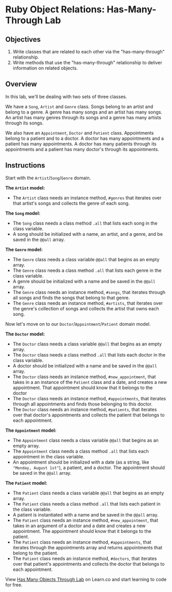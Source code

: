 # Ruby Object Relations: Has-Many-Through Lab

## Objectives

1.  Write classes that are related to each other via the "has-many-through"
    relationship.
2.  Write methods that use the "has-many-through" relationship to deliver
    information on related objects.

## Overview

In this lab, we'll be dealing with two sets of three classes.

We have a `Song`, `Artist` and `Genre` class. Songs belong to an artist and
belong to a genre. A genre has many songs and an artist has many songs. An
artist has many genres through its songs and a genre has many artists through
its songs.

We also have an `Appointment`, `Doctor` and `Patient` class. Appointments belong
to a patient and to a doctor. A doctor has many appointments and a patient has
many appointments. A doctor has many patients through its appointments and a
patient has many doctor's through its appointments.

## Instructions

Start with the `Artist`/`Song`/`Genre` domain.

**The `Artist` model:**
<!--
- The `Artist` class needs a class variable `@@all` that begins as an empty array -->
<!-- - The `Artist` class needs a class method `.all` that lists each artist in the
  class variable
- An artist is initialized with a name and is saved in the `@@all` array.
- The `Artist` class needs an instance method, `#new_song`, that takes in an
  argument of a name and genre creates a new song. That song should know that it
  belongs to the artist.
- The `Artist` class needs an instance method, `#songs`, that iterates through all
  songs and finds the songs that belong to that artist. Try using `select` to
  achieve this. -->
- The `Artist` class needs an instance method, `#genres` that iterates over that
  artist's songs and collects the genre of each song.

**The `Song` model:**

<!-- - The `Song` class needs a class variable `@@all` that begins as an empty array. -->
- The `Song` class needs a class method `.all` that lists each song in the class
  variable.
- A song should be initialized with a name, an artist, and a genre, and be saved
  in the `@@all` array.

**The `Genre` model:**

- The `Genre` class needs a class variable `@@all` that begins as an empty array.
- The `Genre` class needs a class method `.all` that lists each genre in the class
  variable.
- A genre should be initialized with a name and be saved in the `@@all` array.
- The `Genre` class needs an instance method, `#songs`, that iterates through all
  songs and finds the songs that belong to that genre.
- The `Genre` class needs an instance method, `#artists`, that iterates over the
  genre's collection of songs and collects the artist that owns each song.

Now let's move on to our `Doctor`/`Appointment`/`Patient` domain model.

**The `Doctor` model:**

- The `Doctor` class needs a class variable `@@all` that begins as an empty array.
- The `Doctor` class needs a class method `.all` that lists each doctor in the
  class variable.
- A doctor should be initialized with a name and be saved in the `@@all` array.
- The `Doctor` class needs an instance method, `#new_appointment`, that takes in a
  an instance of the `Patient` class and a date, and creates a new appointment. That
  appointment should know that it belongs to the doctor
- The `Doctor` class needs an instance method, `#appointments`, that iterates
  through all appointments and finds those belonging to this doctor.
- The `Doctor` class needs an instance method, `#patients`, that iterates over
  that doctor's appointments and collects the patient that belongs to each
  appointment.

**The `Appointment` model:**

- The `Appointment` class needs a class variable `@@all` that begins as an empty array.
- The `Appointment` class needs a class method `.all` that lists each appointment
  in the class variable.
- An appointment should be initialized with a date (as a string, like `"Monday, August 1st"`), a patient, and a doctor. The appointment should be saved in the
  `@@all` array.

**The `Patient` model:**

- The `Patient` class needs a class variable `@@all` that begins as an empty array.
- The `Patient` class needs a class method `.all` that lists each patient in the
  class variable.
- A patient is instantiated with a name and be saved in the `@@all` array.
- The `Patient` class needs an instance method, `#new_appointment`, that takes in
  an argument of a doctor and a date and creates a new appointment. The
  appointment should know that it belongs to the patient.
- The `Patient` class needs an instance method, `#appointments`, that iterates
  through the appointments array and returns appointments that belong to the
  patient.
- The `Patient` class needs an instance method, `#doctors`, that iterates over
  that patient's appointments and collects the doctor that belongs to each
  appointment.

<p class='util--hide'>View <a href='https://learn.co/lessons/ruby-objects-has-many-through-lab'>Has Many Objects Through Lab</a> on Learn.co and start learning to code for free.</p>
